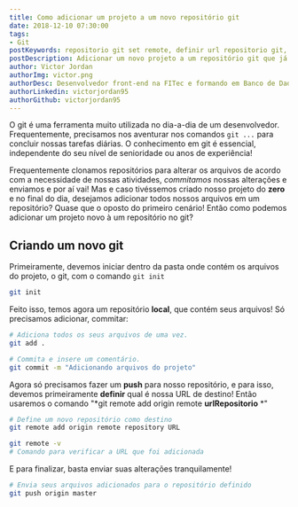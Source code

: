 ```yaml
---
title: Como adicionar um projeto a um novo repositório git
date: 2018-12-10 07:30:00
tags:
- Git
postKeywords: repositorio git set remote, definir url repositorio git, git url repositorio, alterar url repositorio
postDescription: Adicionar um novo projeto a um repositório git que já exista talvez possa parecer ser uma tarefa chatinha, mas é justamente o contrário! É muito mais simples que pensa, com o comando que o git nos disponibiliza!
author: Victor Jordan
authorImg: victor.png
authorDesc: Desenvolvedor front-end na FITec e formando em Banco de Dados pela Fatec, apaixonado por usabilidade, performance e UX!
authorLinkedin: victorjordan95
authorGithub: victorjordan95
---
```


O git é uma ferramenta muito utilizada no dia-a-dia de um desenvolvedor. Frequentemente, precisamos nos aventurar nos comandos `git ...` para concluir nossas tarefas diárias. O conhecimento em git é essencial, independente do seu nível de senioridade ou anos de experiência! 

Frequentemente clonamos repositórios para alterar os arquivos de acordo com a necessidade de nossas atividades, *commitamos* nossas alterações e enviamos e por aí vai! Mas e caso tivéssemos criado nosso projeto do **zero** e no final do dia, desejamos adicionar todos nossos arquivos em um repositório? Quase que o oposto do primeiro cenário! Então como podemos adicionar um projeto novo à um repositório no git?

<!-- more -->

## Criando um novo git

Primeiramente, devemos iniciar dentro da pasta onde contém os arquivos do projeto, o git, com o comando `git init`

```bash
git init
```

Feito isso, temos agora um repositório **local**, que contém seus arquivos! Só precisamos adicionar, commitar:

```bash
# Adiciona todos os seus arquivos de uma vez.
git add . 

# Commita e insere um comentário.
git commit -m "Adicionando arquivos do projeto"
```

Agora só precisamos fazer um **push** para nosso repositório, e para isso, devemos primeiramente **definir** qual é nossa URL de destino! Então usaremos o comando "*git remote add origin remote **urlRepositorio** *"

```bash
# Define um novo repositório como destino
git remote add origin remote repository URL

git remote -v
# Comando para verificar a URL que foi adicionada
```

E para finalizar, basta enviar suas alterações tranquilamente!

```bash
# Envia seus arquivos adicionados para o repositório definido
git push origin master
```